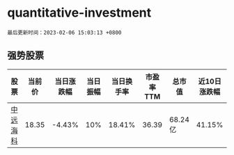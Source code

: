 # quantitative-investment

`最后更新时间：2023-02-06 15:03:13 +0800`

## 强势股票

|股票|当前价|当日涨跌幅|当日振幅|当日换手率|市盈率TTM|总市值|近10日涨跌幅|
|----|----|----|----|----|----|----|----|
|[中远海科](https://xueqiu.com/S/SZ002401)|18.35|-4.43%|10%|18.41%|36.39|68.24亿|41.15%|
